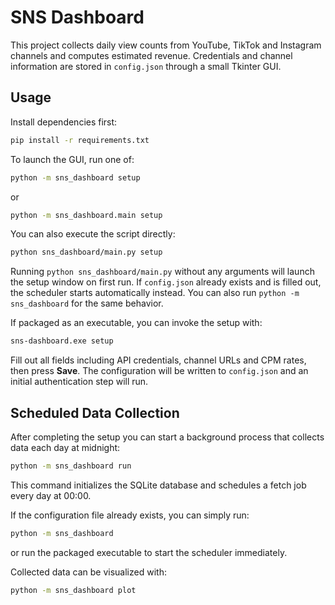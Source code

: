 # SNS Dashboard

This project collects daily view counts from YouTube, TikTok and Instagram channels and computes estimated revenue. Credentials and channel information are stored in `config.json` through a small Tkinter GUI.

## Usage

Install dependencies first:

```bash
pip install -r requirements.txt
```

To launch the GUI, run one of:

```bash
python -m sns_dashboard setup
```

or

```bash
python -m sns_dashboard.main setup
```

You can also execute the script directly:

```bash
python sns_dashboard/main.py setup
```

Running `python sns_dashboard/main.py` without any arguments will launch the setup window on first run. If `config.json` already exists and is filled out, the scheduler starts automatically instead. You can also run `python -m sns_dashboard` for the same behavior.

If packaged as an executable, you can invoke the setup with:

```bash
sns-dashboard.exe setup
```

Fill out all fields including API credentials, channel URLs and CPM rates, then press **Save**. The configuration will be written to `config.json` and an initial authentication step will run.

## Scheduled Data Collection

After completing the setup you can start a background process that collects data each day at midnight:

```bash
python -m sns_dashboard run
```

This command initializes the SQLite database and schedules a fetch job every day at 00:00.

If the configuration file already exists, you can simply run:

```bash
python -m sns_dashboard
```

or run the packaged executable to start the scheduler immediately.

Collected data can be visualized with:

```bash
python -m sns_dashboard plot
```

